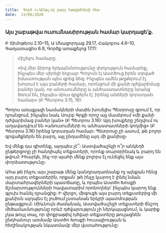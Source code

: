 ```yaml
---
title:  Գործ ունենալով բարդ հատվածների հետ
date:  13/06/2020
---
```


### Այս շաբաթվա ուսումնասիրության համար կարդացե՛ք.
Բ Տիմոթեոս 2.10–15, Ա Մնացորդաց 29.17, Հակոբոս 4.6–10, Գաղատացիս 6.9, Գործք առաքելոց 17.11:

> <p>Հիշելու համարը.<p>
> «Եվ մեր Տիրոջ երկայնմտությունը փրկություն համարեք, ինչպես մեր սիրելի եղբայր Պողոսն էլ Աստծուց իրեն տրված իմաստության պես գրեց ձեզ։ Ինչպես ամեն թղթերում էլ խոսում է այս բաների համար, որոնցում մի քանի դժվարիմաց բաներ կան, որ անուսումները և անհաստատները նրանց ծռում են, ինչպես մյուս գրքերն էլ՝ իրենց անձերի կորստյան համար» (Բ Պետրոս 3.15, 16):

Պողոս առաքյալի նամակների մասին խոսելիս Պետրոսը գրում է, որ դրանցում, ինչպես նաև Սուրբ Գրքի որոշ այլ մասերում «մի քանի դժվարիմաց բաներ կան» (Բ Պետրոս 3.16): Այդ խոսքերը շեղվում ու աղավաղվում են «անուսումների ու անհաստատների կողմից» (Բ Պետրոս 3.16) իրենց կորստյան համար։ Պետրոսը չի ասում, թե բոլոր գրվածքներն են բարդ, այլ ընդամենը այդ մի քանիսը։

Եվ մենք դա գիտենք, այդպես չէ՞։ Աստվածաշնչի ո՞ր անկեղծ ընթերցողը չի հանդիպել տեքստերի, որոնք տարօրինակ և բարդ են թվում։ Իհարկե, ինչ-որ պահի մենք բոլորս էլ ունեցել ենք այս փորձառությունը։

Ահա թե ինչու այս շաբաթ մենք կանդրադառնանք ոչ այնքան հենց այդ բարդ տեքստերին, որքան՝ թե ինչը կարող է լինել նման մարտահրավերների պատճառը, և որպես Աստծո Խոսքի ճշմարտությունների հավատարիմ որոնողներ՝ ինչպես կարող ենք գլուխ հանել դրանցից։ Ի վերջո, միգուցե այս բարդ տեքստերից մի քանիսն այդպես էլ լուծում չստանան երկրի պատմության ընթացքում։ Միևնույն ժամանակ, Աստվածաշնչի տեքստերի ճնշող մեծամասնությունը որևէ դժվարություն չի ներկայացնում, և կարիք չկա թույլ տալ, որ փոքրաթիվ դժվար տեքստերը թուլացնեն ընդհանուր առմամբ Աստծո Խոսքի հուսալիության և հեղինակության նկատմամբ մեր վստահությունը: